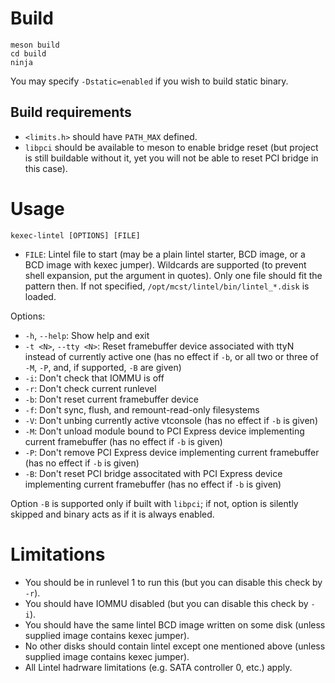# Build

```
meson build
cd build
ninja
```

You may specify `-Dstatic=enabled` if you wish to build static binary.

## Build requirements

* `<limits.h>` should have `PATH_MAX` defined.
* `libpci` should be available to meson to enable bridge reset (but project is still buildable without it, yet you will not be able to reset PCI bridge in this case).

# Usage

```
kexec-lintel [OPTIONS] [FILE]
```

* `FILE`: Lintel file to start (may be a plain lintel starter, BCD image, or a BCD image with kexec jumper). Wildcards are supported (to prevent shell expansion, put the argument in quotes). Only one file should fit the pattern then. If not specified, `/opt/mcst/lintel/bin/lintel_*.disk` is loaded.

Options:

* `-h`, `--help`: Show help and exit
* `-t <N>`, `--tty <N>`: Reset framebuffer device associated with ttyN instead of currently active one (has no effect if `-b`, or all two or three of `-M`, `-P`, and, if supported, `-B` are given)
* `-i`: Don't check that IOMMU is off
* `-r`: Don't check current runlevel
* `-b`: Don't reset current framebuffer device
* `-f`: Don't sync, flush, and remount-read-only filesystems
* `-V`: Don't unbing currently active vtconsole (has no effect if `-b` is given)
* `-M`: Don't unload module bound to PCI Express device implementing current framebuffer (has no effect if `-b` is given)
* `-P`: Don't remove PCI Express device implementing current framebuffer (has no effect if `-b` is given)
* `-B`: Don't reset PCI bridge associtated with PCI Express device implementing current framebuffer (has no effect if `-b` is given)

Option `-B` is supported only if built with `libpci`; if not, option is silently skipped and binary acts as if it is always enabled.

# Limitations

* You should be in runlevel 1 to run this (but you can disable this check by `-r`).
* You should have IOMMU disabled (but you can disable this check by `-i`).
* You should have the same lintel BCD image written on some disk (unless supplied image contains kexec jumper).
* No other disks should contain lintel except one mentioned above (unless supplied image contains kexec jumper).
* All Lintel hadrware limitations (e.g. SATA controller 0, etc.) apply.
